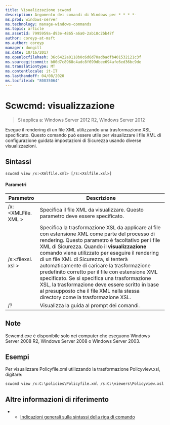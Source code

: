 ```yaml
---
title: Visualizzazione scwcmd
description: Argomento dei comandi di Windows per * * * *-
ms.prod: windows-server
ms.technology: manage-windows-commands
ms.topic: article
ms.assetid: 7995959a-d93e-4865-a6a0-2ab18c2bb47f
author: coreyp-at-msft
ms.author: coreyp
manager: dongill
ms.date: 10/16/2017
ms.openlocfilehash: 36c6422a0118b0c6d6d70adbadfb401532121c3f
ms.sourcegitcommit: b00d7c8968c4adc8f699dbee694afe6ed36bc9de
ms.translationtype: MT
ms.contentlocale: it-IT
ms.lasthandoff: 04/08/2020
ms.locfileid: "80835064"
---
```

# <a name="scwcmd-view"></a>Scwcmd: visualizzazione

> Si applica a: Windows Server 2012 R2, Windows Server 2012

Esegue il rendering di un file XML utilizzando una trasformazione XSL specificato. Questo comando può essere utile per visualizzare i file XML di configurazione guidata impostazioni di Sicurezza usando diverse visualizzazioni.

## <a name="syntax"></a>Sintassi

```
scwcmd view /x:<Xmlfile.xml> [/s:<Xslfile.xsl>]
```

#### <a name="parameters"></a>Parametri

|Parametro|Descrizione|
|---------|-----------|
|/x:\<XMLFile. XML >|Specifica il file XML da visualizzare. Questo parametro deve essere specificato.|
|/s:\<filexsl. xsl >|Specifica la trasformazione XSL da applicare al file con estensione XML come parte del processo di rendering. Questo parametro è facoltativo per i file XML di Sicurezza. Quando il **visualizzazione** comando viene utilizzato per eseguire il rendering di un file XML di Sicurezza, si tenterà automaticamente di caricare la trasformazione predefinito corretto per il file con estensione XML specificato. Se si specifica una trasformazione XSL, la trasformazione deve essere scritto in base al presupposto che il file XML nella stessa directory come la trasformazione XSL.|
|/?|Visualizza la guida al prompt dei comandi.|

## <a name="remarks"></a>Note

Scwcmd.exe è disponibile solo nei computer che eseguono Windows Server 2008 R2, Windows Server 2008 o Windows Server 2003.

## <a name="examples"></a><a name=BKMK_Examples></a>Esempi

Per visualizzare Policyfile.xml utilizzando la trasformazione Policyview.xsl, digitare:
```
scwcmd view /x:C:\policies\Policyfile.xml /s:C:\viewers\Policyview.xsl
```

## <a name="additional-references"></a>Altre informazioni di riferimento

-   - [Indicazioni generali sulla sintassi della riga di comando](command-line-syntax-key.md)